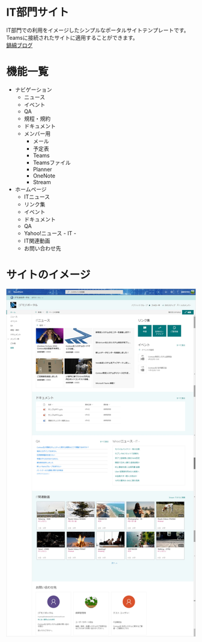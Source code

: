 # IT部門サイト
IT部門での利用をイメージしたシンプルなポータルサイトテンプレートです。  
Teamsに接続されたサイトに適用することができます。  
[鍋綿ブログ](https://www.micknabewata.com/entry/sharepoint/itSiteTemplate)  

# 機能一覧
- ナビゲーション
    - ニュース
    - イベント
    - QA
    - 規程・規約
    - ドキュメント
    - メンバー用
        - メール
        - 予定表
        - Teams
        - Teamsファイル
        - Planner
        - OneNote
        - Stream
- ホームページ
    - ITニュース
    - リンク集
    - イベント
    - ドキュメント
    - QA
    - Yahoo!ニュース - IT -
    - IT関連動画
    - お問い合わせ先

# サイトのイメージ
!["サイトのイメージ"](https://github.com/MickNabewata/spo-site-templates/blob/images/IT%20Group%20Site/2.png "サイトのイメージ")
